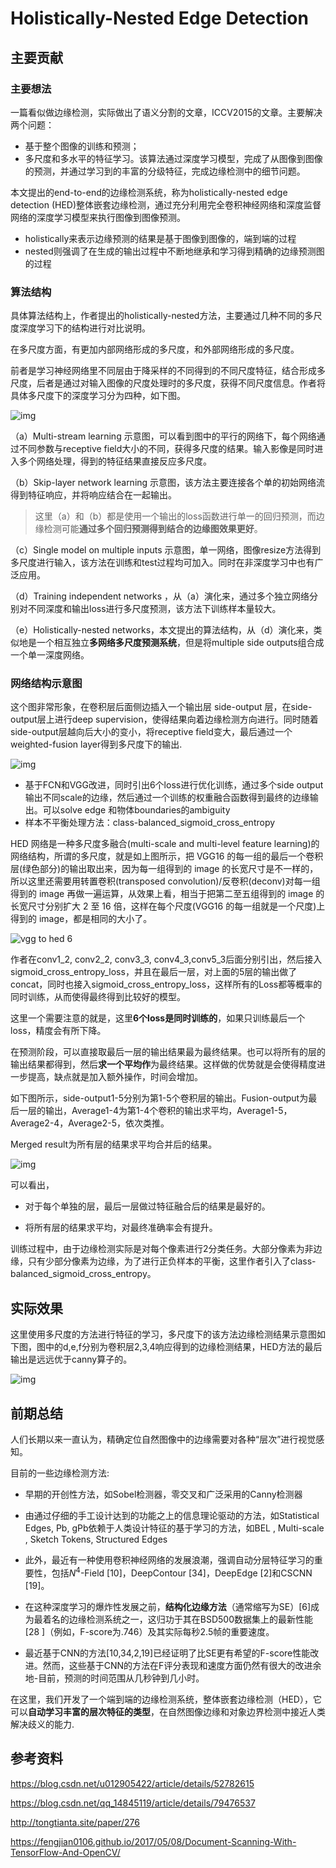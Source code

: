 # Holistically-Nested Edge Detection

## 主要贡献

### 主要想法

一篇看似做边缘检测，实际做出了语义分割的文章，ICCV2015的文章。主要解决两个问题：

* 基于整个图像的训练和预测；
* 多尺度和多水平的特征学习。该算法通过深度学习模型，完成了从图像到图像的预测，并通过学习到的丰富的分级特征，完成边缘检测中的细节问题。

本文提出的end-to-end的边缘检测系统，称为holistically-nested edge detection (HED)整体嵌套边缘检测，通过充分利用完全卷积神经网络和深度监督网络的深度学习模型来执行图像到图像预测。

* holistically来表示边缘预测的结果是基于图像到图像的，端到端的过程
* nested则强调了在生成的输出过程中不断地继承和学习得到精确的边缘预测图的过程

### 算法结构

具体算法结构上，作者提出的holistically-nested方法，主要通过几种不同的多尺度深度学习下的结构进行对比说明。

在多尺度方面，有更加内部网络形成的多尺度，和外部网络形成的多尺度。

前者是学习神经网络里不同层由于降采样的不同得到的不同尺度特征，结合形成多尺度，后者是通过对输入图像的尺度处理时的多尺度，获得不同尺度信息。作者将具体多尺度下的深度学习分为四种，如下图。

![img](https://img-blog.csdn.net/20161011102118554)

（a）Multi-stream learning 示意图，可以看到图中的平行的网络下，每个网络通过不同参数与receptive field大小的不同，获得多尺度的结果。输入影像是同时进入多个网络处理，得到的特征结果直接反应多尺度。

（b）Skip-layer network learning 示意图，该方法主要连接各个单的初始网络流得到特征响应，并将响应结合在一起输出。

> 这里（a）和（b）都是使用一个输出的loss函数进行单一的回归预测，而边缘检测可能**通过多个回归预测得到结合的边缘图效果更好**。

（c）Single model on multiple inputs 示意图，单一网络，图像resize方法得到多尺度进行输入，该方法在训练和test过程均可加入。同时在非深度学习中也有广泛应用。

（d）Training independent networks ，从（a）演化来，通过多个独立网络分别对不同深度和输出loss进行多尺度预测，该方法下训练样本量较大。

（e）Holistically-nested networks，本文提出的算法结构，从（d）演化来，类似地是一个相互独立**多网络多尺度预测系统**，但是将multiple side outputs组合成一个单一深度网络。

### 网络结构示意图

这个图非常形象，在卷积层后面侧边插入一个输出层 side-output 层，在side-output层上进行deep supervision，使得结果向着边缘检测方向进行。同时随着side-output层越向后大小的变小，将receptive field变大，最后通过一个weighted-fusion layer得到多尺度下的输出.

![img](https://img-blog.csdn.net/20161011104710752)

- 基于FCN和VGG改进，同时引出6个loss进行优化训练，通过多个side output输出不同scale的边缘，然后通过一个训练的权重融合函数得到最终的边缘输出。可以solve edge 和物体boundaries的ambiguity
- 样本不平衡处理方法：class-balanced_sigmoid_cross_entropy

HED 网络是一种多尺度多融合(multi-scale and multi-level feature learning)的网络结构，所谓的多尺度，就是如上图所示，把 VGG16 的每一组的最后一个卷积层(绿色部分)的输出取出来，因为每一组得到的 image 的长宽尺寸是不一样的，所以这里还需要用转置卷积(transposed convolution)/反卷积(deconv)对每一组得到的 image 再做一遍运算，从效果上看，相当于把第二至五组得到的 image 的长宽尺寸分别扩大 2 至 16 倍，这样在每个尺度(VGG16 的每一组就是一个尺度)上得到的 image，都是相同的大小了。

![vgg to hed 6](https://fengjian0106.github.io/images/vgg_to_hed_6.png)

作者在conv1_2, conv2_2, conv3_3, conv4_3,conv5_3后面分别引出，然后接入sigmoid_cross_entropy_loss，并且在最后一层，对上面的5层的输出做了concat，同时也接入sigmoid_cross_entropy_loss，这样所有的Loss都等概率的同时训练，从而使得最终得到比较好的模型。

这里一个需要注意的就是，这里**6个loss是同时训练的**，如果只训练最后一个loss，精度会有所下降。

在预测阶段，可以直接取最后一层的输出结果最为最终结果。也可以将所有的层的输出结果都得到，然后**求一个平均作**为最终结果。这样做的优势就是会使得精度进一步提高，缺点就是加入额外操作，时间会增加。

如下图所示，side-output1-5分别为第1-5个卷积层的输出。Fusion-output为最后一层的输出，Average1-4为第1-4个卷积的输出求平均，Average1-5，Average2-4，Average2-5，依次类推。

Merged result为所有层的结果求平均合并后的结果。

![img](https://img-blog.csdn.net/20180307204030165)

可以看出，

* 对于每个单独的层，最后一层做过特征融合后的结果是最好的。

* 将所有层的结果求平均，对最终准确率会有提升。

训练过程中，由于边缘检测实际是对每个像素进行2分类任务。大部分像素为非边缘，只有少部分像素为边缘，为了进行正负样本的平衡，这里作者引入了class-balanced_sigmoid_cross_entropy。

## 实际效果

这里使用多尺度的方法进行特征的学习，多尺度下的该方法边缘检测结果示意图如下图，图中的d,e,f分别为卷积层2,3,4响应得到的边缘检测结果，HED方法的最后输出是远远优于canny算子的。

![img](https://img-blog.csdn.net/20161010224856136)

## 前期总结

人们长期以来一直认为，精确定位自然图像中的边缘需要对各种“层次”进行视觉感知。

目前的一些边缘检测方法:

* 早期的开创性方法，如Sobel检测器，零交叉和广泛采用的Canny检测器
* 由通过仔细的手工设计达到的功能之上的信息理论驱动的方法，如Statistical Edges, Pb, gPb依赖于人类设计特征的基于学习的方法，如BEL , Multi-scale , Sketch Tokens, Structured Edges

* 此外，最近有一种使用卷积神经网络的发展浪潮，强调自动分层特征学习的重要性，包括$N^4$-Field [10]，DeepContour [34]，DeepEdge [2]和CSCNN [19]。

* 在这种深度学习的爆炸性发展之前，**结构化边缘方法**（通常缩写为SE）[6]成为最着名的边缘检测系统之一，这归功于其在BSD500数据集上的最新性能[28 ]（例如，F-score为.746）及其实际每秒2.5帧的重要速度。
* 最近基于CNN的方法[10,34,2,19]已经证明了比SE更有希望的F-score性能改进。然而，这些基于CNN的方法在F评分表现和速度方面仍然有很大的改进余地-目前，预测的时间范围从几秒钟到几小时。

在这里，我们开发了一个端到端的边缘检测系统，整体嵌套边缘检测（HED），它可以**自动学习丰富的层次特征的类型**，在自然图像边缘和对象边界检测中接近人类解决歧义的能力.

## 参考资料

https://blog.csdn.net/u012905422/article/details/52782615

https://blog.csdn.net/qq_14845119/article/details/79476537

http://tongtianta.site/paper/276

https://fengjian0106.github.io/2017/05/08/Document-Scanning-With-TensorFlow-And-OpenCV/